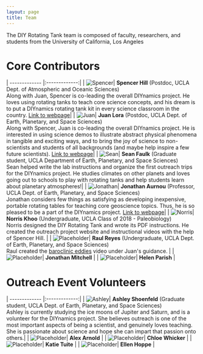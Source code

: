 ```yaml
---
layout: page
title: Team
---
```


The DIY Rotating Tank team is composed of faculty, researchers, and students from the University of California, Los Angeles

# **Core Contributors**  

| ------------- |:-------------:|
| ![Spencer](./Spencer.png "Spencer")| **Spencer Hill** (Postdoc, UCLA Dept. of Atmospheric and Oceanic Sciences)<br>Along with Juan, Spencer is co-leading the overall DIYnamics project.  He loves using rotating tanks to teach core science concepts, and his dream is to put a DIYnamics rotating tank kit in every science classroom in the country. [Link to webpage](http://people.atmos.ucla.edu/shill/)|
| ![Juan](./Lora.jpg "Juan")| **Juan Lora** (Postdoc, UCLA Dept. of Earth, Planetary, and Space Sciences)<br>Along with Spencer, Juan is co-leading the overall DIYnamics project. He is interested in using science demos to illustrate abstract physical phenomena in tangible and exciting ways, and to bring the joy of science to non-scientists and students of all backgrounds (and maybe help inspire a few future scientists). [Link to webpage](http://staff.epss.ucla.edu/~jlora/index.html)|
| ![Sean](./Sean.png "Sean")| **Sean Faulk** (Graduate student, UCLA Department of Earth, Planetary, and Space Sciences)<br>Sean helped write the lab instructions and organize the first outreach trips for the DIYnamics project. He studies climates on other planets and loves going out to schools to play with rotating tanks and help students learn about planetary atmospheres!|
| ![Jonathan](./Aurnou.jpg "Jonathan")| **Jonathan Aurnou** (Professor, UCLA Dept. of Earth, Planetary, and Space Sciences)<br>Jonathan considers few things as satisfying as developing inexpensive, portable rotating tables for teaching core geoscience topics.  Thus, he is so pleased to be a part of the DIYnamics project. [Link to webpage](http://epss.ucla.edu/people/faculty/543/)|
| ![Norris](./Norris.jpeg "Norris")| **Norris Khoo** (Undergraduate, UCLA Class of 2018 - Paleobiology)<br>Norris designed the DIY Rotating Tank and wrote its PDF instructions. He created the outreach project website and instructional videos with the help of Spencer Hill. |
| ![Placeholder](./Person.jpg)| **Raul Reyes** (Undergraduate, UCLA Dept. of Earth, Planetary, and Space Sciences)<br>Raul created the [baroclinic eddies](https://www.youtube.com/watch?v=2nACitkIqNs) video under Juan's guidance. |
| ![Placeholder](./Person.jpg)| **Jonathan Mitchell** |
| ![Placeholder](./Person.jpg)| **Helen Parish** |

# **Outreach Event Volunteers**  

| ------------- |:-------------:|
| ![Ashley](./Ashley.png "Ashley")| **Ashley Shoenfeld** (Graduate student, UCLA Dept. of Earth, Planetary, and Space Sciences)<br>Ashley is currently studying the ice moons of Jupiter and Saturn, and is a volunteer for the DIYnamics project. She believes outreach is one of the most important aspects of being a scientist, and genuinely loves teaching. She is passionate about science and hope she can impart that passion onto others.|
| ![Placeholder](./Person.jpg)| **Alex Arnold** |
| ![Placeholder](./Person.jpg)| **Chloe Whicker** |
| ![Placeholder](./Person.jpg)| **Katie Tuite** |
| ![Placeholder](./Person.jpg)| **Ellen Hoppe** |
